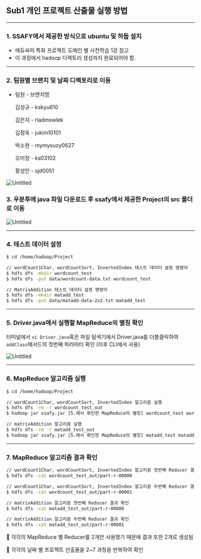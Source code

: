 ## Sub1 개인 프로젝트 산출물 실행 방법

---

### 1. SSAFY에서 제공한 방식으로 ubuntu 및 하둡 설치

- 에듀싸피 특화 프로젝트 도메인 별 사전학습 1강 참고
- 이 과정에서 hadoop 디렉토리 생성까지 완료되어야 함.

---

### 2. 팀원별 브랜치 및 날짜 디렉토리로 이동

- 팀원 - 브랜치명

    김성규 - kskyu610

    김은지 - rladmswlek

    김정욱 - jukim10101

    박소현 - mymysuzy0627

    오미정 - ks03102

    황성안 - sjd0051

![Untitled](https://lab.ssafy.com/s05-bigdata-dist/S05P21C103/-/blob/develop/sub1/images/%EB%B8%8C%EB%9E%9C%EC%B9%98_%EB%B0%8F_%EB%94%94%EB%A0%89%ED%86%A0%EB%A6%AC_%EC%9D%B4%EB%8F%99.png)

### 3. 우분투에 java 파일 다운로드 후 ssafy에서 제공한 Project의 src 폴더로 이동

![Untitled](https://lab.ssafy.com/s05-bigdata-dist/S05P21C103/-/blob/develop/sub1/images/%ED%8C%8C%EC%9D%BC_%ED%99%95%EC%9D%B8.png)

---

### 4. 테스트 데이터 설정

```bash
$ cd /home/hadoop/Project

// wordCount1Char, wordCountSort, InvertedIndex 테스트 데이터 설정 명령어
$ hdfs dfs -mkdir wordcount_test
$ hdfs dfs -put data/wordcount-data.txt wordcount_test

// MatrixAddition 테스트 데이터 설정 명령어
$ hdfs dfs -mkdir matadd_test
$ hdfs dfs -put data/matadd-data-2x2.txt matadd_test
```

---

### 5. Driver.java에서 실행할 MapReduce의 별칭 확인

터미널에서 `vi Driver.java`혹은 파일 탐색기에서 Driver.java를 더블클릭하여 `addClass`메서드의 첫번째 파라미터 확인 (이후 CLI에서 사용)

![Untitled](https://lab.ssafy.com/s05-bigdata-dist/S05P21C103/-/blob/develop/sub1/images/Driver_java.png)

---

### 6. MapReduce 알고리즘 실행

```bash
$ cd /home/hadoop/Project

// wordCount1Char, wordCountSort, InvertedIndex 알고리즘 실행
$ hdfs dfs -rm -r wordcount_test_out
$ hadoop jar ssafy.jar [5.에서 확인한 MapReduce의 별칭] wordcount_test wordcount_test_out

// matrixAddition 알고리즘 실행
$ hdfs dfs -rm -r matadd_test_out
$ hadoop jar ssafy.jar [5.에서 확인한 MapReduce의 별칭] matadd_test matadd_test_out
```

---

### 7. MapReduce 알고리즘 결과 확인

```bash
// wordCount1Char, wordCountSort, InvertedIndex 알고리즘 첫번째 Reducer 결과 확인
$ hdfs dfs -cat wordcount_test_out/part-r-00000

// wordCount1Char, wordCountSort, InvertedIndex 알고리즘 두번째 Reducer 결과 확인
$ hdfs dfs -cat wordcount_test_out/part-r-00001

// matrixAddition 알고리즘 첫번째 Reducer 결과 확인
$ hdfs dfs -cat matadd_test_out/part-r-00000

// matrixAddition 알고리즘 두번째 Reducer 결과 확인
$ hdfs dfs -cat matadd_test_out/part-r-00001
```

📢 각각의 MapReduce 별 Reducer를 2개만 사용했기 때문에 결과 또한 2개로 생성됨

📢 각각의 날짜 별 프로젝트 산출물을 2~7 과정을 반복하여 확인
